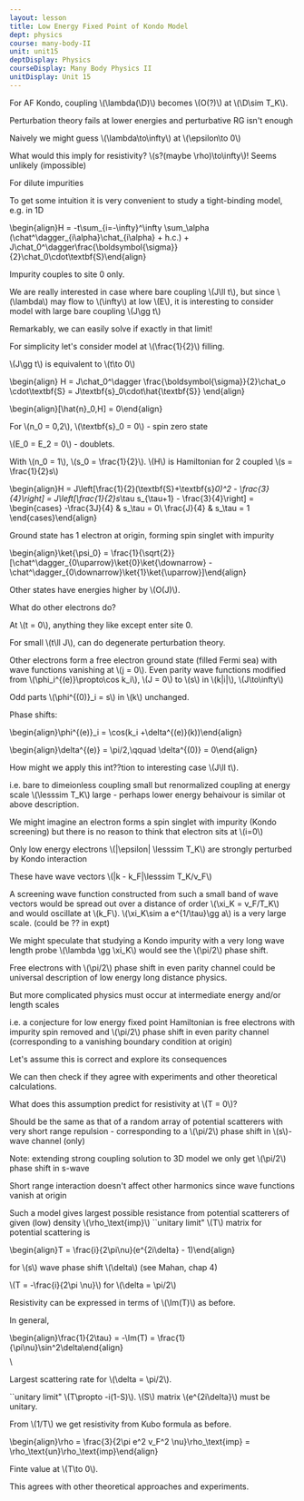 ```yaml
---
layout: lesson
title: Low Energy Fixed Point of Kondo Model
dept: physics
course: many-body-II
unit: unit15
deptDisplay: Physics
courseDisplay: Many Body Physics II
unitDisplay: Unit 15
---
```

For AF Kondo, coupling \\(\lambda(\D)\\) becomes \\(O(?)\\) at \\(\D\sim T_K\\). 

Perturbation theory fails at lower energies and perturbative RG isn't enough

Naively we might guess \\(\lambda\to\infty\\) at \\(\epsilon\to 0\\)

What would this imply for resistivity? \\(s?(maybe \rho)\to\infty\\)! Seems unlikely (impossible)

For dilute impurities

To get some intuition it is very convenient to study a tight-binding model, e.g. in 1D 

$$$$\begin{align}H = -t\sum_{i=-\infty}^\infty \sum_\alpha (\chat^\dagger_{i\alpha}\chat_{i\alpha} + h.c.) + J\chat_0^\dagger\frac{\boldsymbol{\sigma}}{2}\chat_0\cdot\textbf{S}\end{align}$$$$

Impurity couples to site 0 only.

We are really interested in case where bare coupling \\(J\ll t\\), but since \\(\lambda\\) may flow to \\(\infty\\) at low \\(E\\), it is interesting to consider model with large bare coupling \\(J\gg t\\)

Remarkably, we can easily solve if exactly in that limit! 

For simplicity let's consider model at \\(\frac{1}{2}\\) filling.

\\(J\gg t\\) is equivalent to \\(t\to 0\\)

$$$$\begin{align}
H = J\chat_0^\dagger \frac{\boldsymbol{\sigma}}{2}\chat_o \cdot\textbf{S} = J\textbf{s}_0\cdot\hat{\textbf{S}}
\end{align}$$$$

$$$$\begin{align}[\hat{n}_0,H] = 0\end{align}$$$$

For \\(n_0 = 0,2\\), \\(\textbf{s}_0 = 0\\) - spin zero state

\\(E_0 = E_2 = 0\\) - doublets.

With \\(n_0 = 1\\), \\(s_0 = \frac{1}{2}\\). \\(H\\) is Hamiltonian for 2 coupled \\(s = \frac{1}{2}s\\)

$$$$\begin{align}H = J\left[\frac{1}{2}(\textbf{S}+\textbf{s}_0)^2 - \frac{3}{4}\right] = J\left[\frac{1}{2}s_\tau s_{\tau+1} - \frac{3}{4}\right] = \begin{cases}
	-\frac{3J}{4} & s_\tau = 0\\
	\frac{J}{4} & s_\tau = 1
\end{cases}\end{align}$$$$

Ground state has 1 electron at origin, forming spin singlet with impurity

$$$$\begin{align}\ket{\psi_0} = \frac{1}{\sqrt{2}}[\chat^\dagger_{0\uparrow}\ket{0}\ket{\downarrow} - \chat^\dagger_{0\downarrow}\ket{1}\ket{\uparrow}]\end{align}$$$$

Other states have energies higher by \\(O(J)\\).

What do other electrons do?

At \\(t = 0\\), anything they like except enter site 0.

For small \\(t\ll J\\), can do degenerate perturbation theory.

Other electrons form a free electron ground state (filled Fermi sea) with wave functions vanishing at \\(j = 0\\). Even parity wave functions modified from \\(\phi_i^{(e)}\propto\cos k_i\\), \\(J = 0\\) to \\(s\\) in \\(k|i|\\), \\(J\to\infty\\)

Odd parts \\(\phi^{(0)}_i = s\\) in \\(k\\) unchanged.

Phase shifts:

$$$$\begin{align}\phi^{(e)}_i = \cos(k_i +\delta^{(e)}(k))\end{align}$$$$

$$$$\begin{align}\delta^{(e)} = \pi/2,\qquad \delta^{(0)} = 0\end{align}$$$$

How might we apply this int??tion to interesting case \\(J\ll t\\). 

i.e. bare to dimeionless coupling small but renormalized coupling at energy scale \\(\lesssim T_K\\) large - perhaps lower energy behaivour is similar ot above description.

We might imagine an electron forms a spin singlet with impurity (Kondo screening) but there is no reason to think that electron sits at \\(i=0\\)

Only low energy electrons \\(|\epsilon| \lesssim T_K\\) are strongly perturbed by Kondo interaction 

These have wave vectors \\(|k - k_F|\lesssim T_K/v_F\\)

A screening wave function constructed from such a small band of wave vectors would be spread out over a distance of order \\(\xi_K = v_F/T_K\\) and would oscillate at \\(k_F\\). \\(\xi_K\sim a e^{1/\tau}\gg a\\) is a very large scale. (could be ?? in expt)

We might speculate that studying a Kondo impurity with a very long wave length probe \\(\lambda \gg \xi_K\\) would see the \\(\pi/2\\) phase shift. 

Free electrons with \\(\pi/2\\) phase shift in even parity channel could be universal description of low energy long distance physics.

But more complicated physics must occur at intermediate energy and/or length scales 

i.e. a conjecture for low energy fixed point Hamiltonian is free electrons with impurity spin removed and \\(\pi/2\\) phase shift in even parity channel (corresponding to a vanishing boundary condition at origin)

Let's assume this is correct and explore its consequences

We can then check if they agree with experiments and other theoretical calculations.

What does this assumption predict for resistivity at \\(T = 0\\)?

Should be the same as that of a random array of potential scatterers with very short range repulsion - corresponding to a \\(\pi/2\\) phase shift in \\(s\\)-wave channel (only)

Note: extending strong coupling solution to 3D model we only get \\(\pi/2\\) phase shift in s-wave 

Short range interaction doesn't affect other harmonics since wave functions vanish at origin

Such a model gives largest possible resistance from potential scatterers of given (low) density \\(\rho_\text{imp}\\) ``unitary limit" 
\\(T\\) matrix for potential scattering is

$$$$\begin{align}T = \frac{i}{2\pi\nu}(e^{2i\delta} - 1)\end{align}$$$$

for \\(s\\) wave phase shift \\(\delta\\) (see Mahan, chap 4)

\\(T = -\frac{i}{2\pi \nu}\\) for \\(\delta = \pi/2\\)

Resistivity can be expressed in terms of \\(\Im(T)\\) as before.

In general, 

$$$$\begin{align}\frac{1}{2\tau} = -\Im(T) = \frac{1}{\pi\nu}\sin^2\delta\end{align}$$$$\

Largest scattering rate for \\(\delta = \pi/2\\).

``unitary limit" \\(T\propto -i(1-S)\\). \\(S\\) matrix \\(e^{2i\delta}\\) must be unitary.

From \\(1/T\\) we get resistivity from Kubo formula as before.

$$$$\begin{align}\rho = \frac{3}{2\pi e^2 v_F^2 \nu}\rho_\text{imp} = \rho_\text{un}\rho_\text{imp}\end{align}$$$$

Finte value at \\(T\to 0\\). 

This agrees with other theoretical approaches and experiments. 


